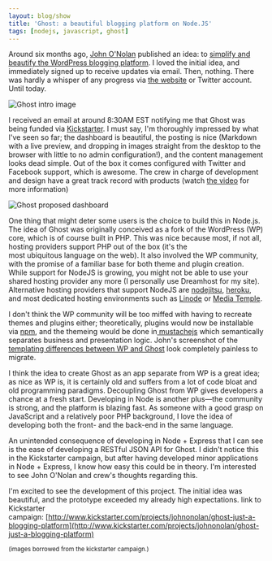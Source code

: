 ```yaml
---
layout: blog/show
title: 'Ghost: a beautiful blogging platform on Node.JS'
tags: [nodejs, javascript, ghost]
---
```


Around six months ago, [John O'Nolan](http://john.onolan.org/ "John O Nolan") published an idea: to [simplify and beautify the WordPress blogging platform](http://john.onolan.org/ghost/ "Ghost - the idea"). I loved the initial idea, and immediately signed up to receive updates via email. Then, nothing. There was hardly a whisper of any progress via [the website](http://tryghost.org/ "Try Ghost") or Twitter account. Until today.

![Ghost intro image](http://res.cloudinary.com/dstrunk/image/upload/v1414083575/main1-624x286_hyeccf.jpg)

I received an email at around 8:30AM EST notifying me that Ghost was being funded via [Kickstarter](http://www.kickstarter.com/projects/johnonolan/ghost-just-a-blogging-platform "Kickstarter: Ghost: Just a Blogging Platform"). I must say, I'm thoroughly impressed by what I've seen so far; the dashboard is beautiful, the posting is nice (Markdown with a live preview, and dropping in images straight from the desktop to the browser with little to no admin configuration!), and the content management looks dead simple. Out of the box it comes configured with Twitter and Facebook support, which is awesome. The crew in charge of development and design have a great track record with products (watch [the video](http://kck.st/ZKpHXr) for more information)

![Ghost proposed dashboard](http://res.cloudinary.com/dstrunk/image/upload/v1414083574/53cb7cffa27c89a43bc91b40f604f7e2_large_a4s5v9.jpg)

One thing that might deter some users is the choice to build this in Node.js. The idea of Ghost was originally conceived as a fork of the WordPress (WP) core, which is of course built in PHP. This was nice because most, if not all, hosting providers support PHP out of the box (it's the most ubiquitous language on the web). It also involved the WP community, with the promise of a familiar base for both theme and plugin creation. While support for NodeJS is growing, you might not be able to use your shared hosting provider any more (I personally use Dreamhost for my site). Alternative hosting providers that support NodeJS are [nodejitsu](https://www.nodejitsu.com/ "nodejitsu"), [heroku](https://www.heroku.com/ "Heroku"), and most dedicated hosting environments such as [Linode](https://www.linode.com/ "Linode") or [Media Temple](https://www.mediatemple.net/ "mediatemple").

I don't think the WP community will be too miffed with having to recreate themes and plugins either; theoretically, plugins would now be installable via [npm](https://npmjs.org/ "NPM"), and the themeing would be done in[ mustachejs](http://mustache.github.io/ "mustache") which semantically separates business and presentation logic. John's screenshot of the [templating differences between WP and Ghost](http://cl.ly/OXhm) look completely painless to migrate.

I think the idea to create Ghost as an app separate from WP is a great idea; as nice as WP is, it is certainly old and suffers from a lot of code bloat and old programming paradigms. Decoupling Ghost from WP gives developers a chance at a fresh start. Developing in Node is another plus—the community is strong, and the platform is blazing fast. As someone with a good grasp on JavaScript and a relatively poor PHP background, I love the idea of developing both the front- and the back-end in the same language.

An unintended consequence of developing in Node + Express that I can see is the ease of developing a RESTful JSON API for Ghost. I didn't notice this in the Kickstarter campaign, but after having developed minor applications in Node + Express, I know how easy this could be in theory. I'm interested to see John O'Nolan and crew's thoughts regarding this.

I'm excited to see the development of this project. The initial idea was beautiful, and the prototype exceeded my already high expectations. link to Kickstarter campaign: [http://www.kickstarter.com/projects/johnonolan/ghost-just-a-blogging-platform](http://www.kickstarter.com/projects/johnonolan/ghost-just-a-blogging-platform)

<small>(images borrowed from the kickstarter campaign.)</small>
